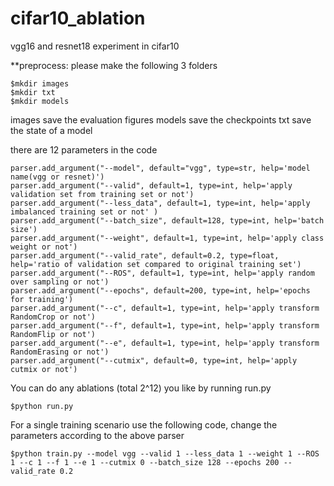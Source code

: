 # cifar10_ablation
vgg16 and resnet18 experiment in cifar10

**preprocess: please make the following 3 folders

    $mkdir images
    $mkdir txt
    $mkdir models
images save the evaluation figures
models save the checkpoints 
txt save the state of a model

there are 12 parameters in the code

    parser.add_argument("--model", default="vgg", type=str, help='model name(vgg or resnet)')
    parser.add_argument("--valid", default=1, type=int, help='apply validation set from training set or not')
    parser.add_argument("--less_data", default=1, type=int, help='apply imbalanced training set or not' )
    parser.add_argument("--batch_size", default=128, type=int, help='batch size')
    parser.add_argument("--weight", default=1, type=int, help='apply class weight or not')
    parser.add_argument("--valid_rate", default=0.2, type=float, help='ratio of validation set compared to original training set')
    parser.add_argument("--ROS", default=1, type=int, help='apply random over sampling or not')
    parser.add_argument("--epochs", default=200, type=int, help='epochs for training')
    parser.add_argument("--c", default=1, type=int, help='apply transform RandomCrop or not')
    parser.add_argument("--f", default=1, type=int, help='apply transform RandomFlip or not')
    parser.add_argument("--e", default=1, type=int, help='apply transform RandomErasing or not')
    parser.add_argument("--cutmix", default=0, type=int, help='apply cutmix or not')

You can do any ablations (total 2^12) you like by running run.py
    
    $python run.py

For a single training scenario use the following code, change the parameters according to the above parser
    
    $python train.py --model vgg --valid 1 --less_data 1 --weight 1 --ROS 1 --c 1 --f 1 --e 1 --cutmix 0 --batch_size 128 --epochs 200 --valid_rate 0.2
